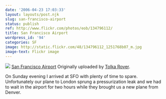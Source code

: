 ```yaml
---
date: '2006-04-23 17:03:33'
layout: layouts/post.njk
slug: san-francisco-airport
status: publish
ref: http://www.flickr.com/photos/eob/134796112/
title: San Francisco Airport
wordpress_id: '94'
categories: SF
image: http://static.flickr.com/48/134796112_1251768b07_m.jpg
image-text: Flickr image
---
```


[![](http://static.flickr.com/48/134796112_1251768b07_t.jpg)](http://www.flickr.com/photos/eob/134796112/)
   [San Francisco Airport](http://www.flickr.com/photos/eob/134796112/)
  Originally uploaded by [Tolka Rover](http://www.flickr.com/people/eob/).

On Sunday evening I arrived at SFO with plenty of time to spare.  Unfortunately our plane to London sprung a pressurization leak and we had to wait in the airport for two hours while they brought us a new plane from Denver.

